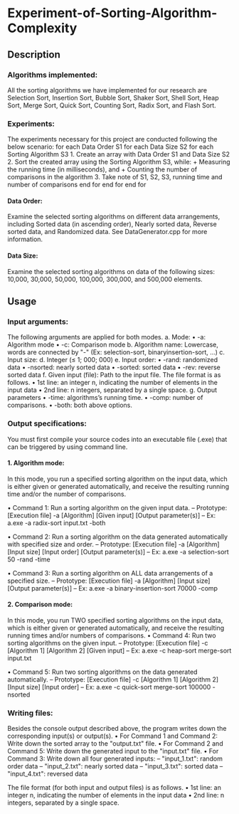 # Experiment-of-Sorting-Algorithm-Complexity

## Description
### Algorithms implemented:
  All the sorting algorithms we have implemented for our research are Selection Sort, Insertion Sort, Bubble Sort, Shaker Sort, Shell Sort, Heap Sort, Merge Sort, Quick Sort, Counting Sort, Radix Sort, and Flash Sort.

### Experiments:
The experiments necessary for this project are conducted following the below scenario:
  for each Data Order S1
    for each Data Size S2
      for each Sorting Algorithm S3
        1. Create an array with Data Order S1 and Data Size S2
        2. Sort the created array using the Sorting Algorithm S3, while:
            + Measuring the running time (in milliseconds), and
            + Counting the number of comparisons in the algorithm
        3. Take note of S1, S2, S3, running time and number of comparisons
      end for
    end for
  end for
#### Data Order:
  Examine the selected sorting algorithms on different data arrangements, including Sorted data (in ascending order), Nearly sorted data, Reverse sorted data, and Randomized data. See DataGenerator.cpp for more information.
#### Data Size:
Examine the selected sorting algorithms on data of the following sizes: 10,000, 30,000, 50,000, 100,000, 300,000, and 500,000 elements.

## Usage
### Input arguments: 
The following arguments are applied for both modes.
  a. Mode:
    • -a: Algorithm mode
    • -c: Comparison mode
  b. Algorithm name: Lowercase, words are connected by "-" (Ex: selection-sort, binaryinsertion-sort, ...)
  c. Input size:
  d. Integer (≤ 1; 000; 000)
  e. Input order:
    • -rand: randomized data
    • -nsorted: nearly sorted data
    • -sorted: sorted data
    • -rev: reverse sorted data
  f. Given input (file): Path to the input file. The file format is as follows.
    • 1st line: an integer n, indicating the number of elements in the input data
    • 2nd line: n integers, separated by a single space.
  g. Output parameters
    • -time: algorithms’s running time.
    • -comp: number of comparisons.
    • -both: both above options.

### Output specifications:
You must first compile your source codes into an executable file (.exe) that can be triggered by using command line.

#### 1. Algorithm mode: 
In this mode, you run a specified sorting algorithm on the input
data, which is either given or generated automatically, and receive the resulting running time
and/or the number of comparisons.

  • Command 1: Run a sorting algorithm on the given input data.
    – Prototype: [Execution file] -a [Algorithm] [Given input] [Output parameter(s)]
    – Ex: a.exe -a radix-sort input.txt -both

  • Command 2: Run a sorting algorithm on the data generated automatically with specified size and order.
    – Prototype: [Execution file] -a [Algorithm] [Input size] [Input order] [Output parameter(s)]
    – Ex: a.exe -a selection-sort 50 -rand -time

  • Command 3: Run a sorting algorithm on ALL data arrangements of a specified size.
    – Prototype: [Execution file] -a [Algorithm] [Input size] [Output parameter(s)]
    – Ex: a.exe -a binary-insertion-sort 70000 -comp

#### 2. Comparison mode: 
In this mode, you run TWO specified sorting algorithms on the input data, which is either given or generated automatically, and receive the resulting running times and/or numbers of comparisons.
  • Command 4: Run two sorting algorithms on the given input.
    – Prototype: [Execution file] -c [Algorithm 1] [Algorithm 2] [Given input]
    – Ex: a.exe -c heap-sort merge-sort input.txt

  • Command 5: Run two sorting algorithms on the data generated automatically.
    – Prototype: [Execution file] -c [Algorithm 1] [Algorithm 2] [Input size] [Input order]
    – Ex: a.exe -c quick-sort merge-sort 100000 -nsorted

### Writing files: 
Besides the console output described above, the program writes down the
corresponding input(s) or output(s).
  • For Command 1 and Command 2: Write down the sorted array to the "output.txt" file.
  • For Command 2 and Command 5: Write down the generated input to the "input.txt" file.
  • For Command 3: Write down all four generated inputs:
    – "input_1.txt": random order data
    – "input_2.txt": nearly sorted data
    – "input_3.txt": sorted data
    – "input_4.txt": reversed data
    
The file format (for both input and output files) is as follows.
  • 1st line: an integer n, indicating the number of elements in the input data
  • 2nd line: n integers, separated by a single space.
